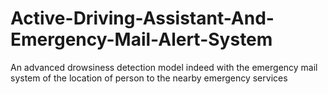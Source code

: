 # Active-Driving-Assistant-And-Emergency-Mail-Alert-System
An advanced drowsiness detection model indeed with the emergency mail system of the location of person to the nearby emergency services 
